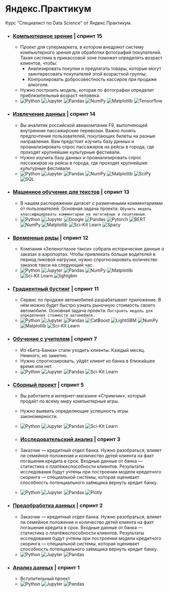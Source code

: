 # Яндекс.Практикум

Курс "Специалист по  Data Science" от Яндекс.Практикум.

- ### [Компьютерное зрение](https://github.com/GoshaTraksel/yandex.praktikum/tree/main/computer_vision) | спринт 15
  - Проект для супермаркета, в котором внедряют систему компьютерного зрения для обработки фотографий покупателей. Такая система в прикассовой зоне поможет определять возраст клиентов, чтобы:
    - Анализировать покупки и предлагать товары, которые могут заинтересовать покупателей этой возрастной группы;
    - Контролировать добросовестность кассиров при продаже алкоголя.
  - Нужно построить модель, которая по фотографии определит приблизительный возраст человека.
  - ![Python](https://img.shields.io/badge/Python-grey) ![Jupyter](https://img.shields.io/badge/Jupyter-grey) ![Pandas](https://img.shields.io/badge/Pandas-grey) ![NumPy](https://img.shields.io/badge/NumPy-grey) ![Matplotlib](https://img.shields.io/badge/Seaborn-grey) ![Tensorflow](https://img.shields.io/badge/Tensorflow-grey) 

- ### [Извлечение данных](https://github.com/GoshaTraksel/yandex.praktikum/tree/main/data_extraction) | спринт 14
  - Вы аналитик российской авиакомпании F9, выполняющей внутренние пассажирские перевозки. Важно понять предпочтения пользователей, покупающих билеты на разные направления. Вам предстоит изучить базу данных и проанализировать спрос пассажиров на рейсы в города, где проходят крупнейшие культурные фестивали.
  - Нужно изучить базу данных и проанализировать спрос пассажиров на рейсы в города, где проходят крупнейшие культурные фестивали. 
  - ![Python](https://img.shields.io/badge/Python-grey) ![Jupyter](https://img.shields.io/badge/Jupyter-grey) ![Pandas](https://img.shields.io/badge/Pandas-grey) ![NumPy](https://img.shields.io/badge/NumPy-grey) ![Matplotlib](https://img.shields.io/badge/Seaborn-grey) ![SciPy](https://img.shields.io/badge/SciPy-grey) ![SQL](https://img.shields.io/badge/SQL-grey)

- ### [Машинное обучение для текстов](https://github.com/GoshaTraksel/yandex.praktikum/tree/main/nlp) | спринт 13
  - В нашем распоряжении датасет с размечеными комментариями от пользователей. Основная задача проекта: `Обучить модель классифицировать комментарии на негативные и позитивные`.
  - ![Python](https://img.shields.io/badge/Python-grey) ![Jupyter](https://img.shields.io/badge/Jupyter-grey) ![Google](https://img.shields.io/badge/GoogleColab-grey) ![Pandas](https://img.shields.io/badge/Pandas-grey) ![Pytorch](https://img.shields.io/badge/Pytorch-grey) ![BERT](https://img.shields.io/badge/BERT-grey) ![NumPy](https://img.shields.io/badge/NumPy-grey) ![Matplotlib](https://img.shields.io/badge/MatplotLib-grey) ![Sci-Kit Learn](https://img.shields.io/badge/Sklearn-grey) ![Spacy](https://img.shields.io/badge/Spacy-grey)

- ### [Временные ряды](https://github.com/GoshaTraksel/yandex.praktikum/tree/main/time_series) | спринт 12
  - Компания «Зеленоглазое такси» собрала исторические данные о заказах в аэропортах. Чтобы привлекать больше водителей в период пиковой нагрузки, нужно спрогнозировать количество заказов такси на следующий час.
  - ![Python](https://img.shields.io/badge/Python-grey) ![Jupyter](https://img.shields.io/badge/Jupyter-grey) ![Pandas](https://img.shields.io/badge/Pandas-grey) ![NumPy](https://img.shields.io/badge/NumPy-grey) ![Matplotlib](https://img.shields.io/badge/Seaborn-grey) ![Sci-Kit Learn](https://img.shields.io/badge/Sklearn-grey) ![lightgbm](https://img.shields.io/badge/LightGBM-grey)

- ### [Градиентный бустинг](https://github.com/GoshaTraksel/yandex.praktikum/tree/main/gradient_boosting) | спринт 11
  - Сервис по продаже автомобилей разрабатывает приложение. В нём можно будет быстро узнать рыночную стоимость своего автомобиля. Основная задача проекта: `Построить модель для определения стоимости автомобиля.`
  - ![Python](https://img.shields.io/badge/Python-grey) ![Jupyter](https://img.shields.io/badge/Jupyter-grey) ![Pandas](https://img.shields.io/badge/Pandas-grey) ![CatBoost](https://img.shields.io/badge/CatBoost-grey) ![LightGBM](https://img.shields.io/badge/LightGBM-grey) ![NumPy](https://img.shields.io/badge/NumPy-grey) ![Matplotlib](https://img.shields.io/badge/Seaborn-grey) ![Sci-Kit Learn](https://img.shields.io/badge/Sklearn-grey)

- ### [Обучение с учителем](https://github.com/GoshaTraksel/yandex.praktikum/tree/main/supervised_learning) | спринт 7
  - Из «Бета-Банка» стали уходить клиенты. Каждый месяц. Немного, но заметно.
  - Нужно спрогнозировать, уйдёт клиент из банка в ближайшее время или нет.
  - ![Python](https://img.shields.io/badge/Python-grey) ![Jupyter](https://img.shields.io/badge/Jupyter-grey) ![Pandas](https://img.shields.io/badge/Pandas-grey) ![Sci-Kit Learn](https://img.shields.io/badge/Sklearn-grey)

- ### [Сборный проект](https://github.com/GoshaTraksel/yandex.praktikum/tree/main/modular_project) | спринт 5
  - Вы работаете в интернет-магазине «Стримчик», который продаёт по всему миру компьютерные игры.  
  - Нужно выявить определяющие успешность игры закономерности.
  - ![Python](https://img.shields.io/badge/Python-grey) ![Jupyter](https://img.shields.io/badge/Jupyter-grey) ![Pandas](https://img.shields.io/badge/Pandas-grey) ![Sci-Kit Learn](https://img.shields.io/badge/Sklearn-grey)

  - ### [Исследовательский анализ](https://github.com/GoshaTraksel/yandex.praktikum/tree/main/exploratory_analysis) | спринт 3
  - Заказчик — кредитный отдел банка. Нужно разобраться, влияет ли семейное положение и количество детей клиента на факт погашения кредита в срок. Входные данные от банка — статистика о платёжеспособности клиентов. Результаты исследования будут учтены при построении модели кредитного скоринга — специальной системы, которая оценивает способность потенциального заёмщика вернуть кредит банку.
  - ![Python](https://img.shields.io/badge/Python-grey) ![Jupyter](https://img.shields.io/badge/Jupyter-grey) ![Pandas](https://img.shields.io/badge/Pandas-grey)
  ![Plotly](https://img.shields.io/badge/Plotly-grey)

- ### [Предобработка данных](https://github.com/GoshaTraksel/yandex.praktikum/tree/main/data_preprocessing) | спринт 2
  - Заказчик — кредитный отдел банка. Нужно разобраться, влияет ли семейное положение и количество детей клиента на факт погашения кредита в срок. Входные данные от банка — статистика о платёжеспособности клиентов. Результаты исследования будут учтены при построении модели кредитного скоринга — специальной системы, которая оценивает способность потенциального заёмщика вернуть кредит банку.
  - ![Python](https://img.shields.io/badge/Python-grey) ![Jupyter](https://img.shields.io/badge/Jupyter-grey) ![Pandas](https://img.shields.io/badge/Pandas-grey)

  
- ### [Анализ данных](https://github.com/GoshaTraksel/yandex.praktikum/tree/main/big_city_music) | спринт 1
  - Вступительный проект
  - ![Python](https://img.shields.io/badge/Python-grey) ![Jupyter](https://img.shields.io/badge/Jupyter-grey) ![Pandas](https://img.shields.io/badge/Pandas-grey) 